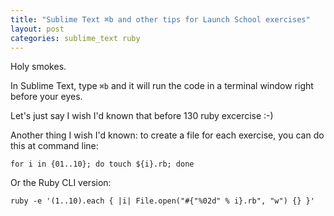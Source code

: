 ```yaml
---
title: "Sublime Text ⌘b and other tips for Launch School exercises"
layout: post
categories: sublime_text ruby
---
```


Holy smokes. 

In Sublime Text, type `⌘b` and it will run the code in a terminal window right before your eyes. 

Let's just say I wish I'd known that before 130 ruby excercise :-) 

Another thing I wish I'd known: to create a file for each exercise, you can do this at command line: 

    for i in {01..10}; do touch ${i}.rb; done

Or the Ruby CLI version:

    ruby -e '(1..10).each { |i| File.open("#{"%02d" % i}.rb", "w") {} }'
